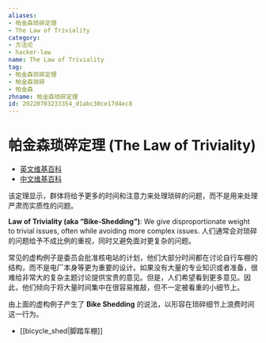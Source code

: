 ```yaml
---
aliases:
- 帕金森琐碎定理
- The Law of Triviality
category:
- 方法论
- hacker-law
name: The Law of Triviality
tag:
- 帕金森琐碎定理
- 帕金森琐碎
- 帕金森
zhname: 帕金森琐碎定理
id: 20220703233354_d1abc30ce17d4ec8
---
```


# 帕金森琐碎定理 (The Law of Triviality)

- [英文维基百科](https://en.wikipedia.org/wiki/Law_of_triviality)
- [中文维基百科](https://zh.wikipedia.org/wiki/%E5%B8%95%E9%87%91%E6%A3%AE%E7%91%A3%E7%A2%8E%E5%AE%9A%E7%90%86)

该定理显示，群体将给予更多的时间和注意力来处理琐碎的问题，而不是用来处理严肃而实质性的问题。

**Law of Triviality (aka “Bike-Shedding”)**: We give disproportionate weight to trivial issues, often while avoiding more complex issues.
人们通常会对琐碎的问题给予不成比例的重视，同时又避免面对更复杂的问题。

常见的虚构例子是委员会批准核电站的计划，他们大部分时间都在讨论自行车棚的结构，而不是电厂本身等更为重要的设计。如果没有大量的专业知识或者准备，很难给非常大的复杂主题讨论提供宝贵的意见。但是，人们希望看到更多意见。因此，他们倾向于将大量时间集中在很容易推敲，但不一定被看重的小细节上。

由上面的虚构例子产生了 **Bike Shedding** 的说法，以形容在琐碎细节上浪费时间这一行为。

* [[bicycle_shed|脚踏车棚]]
